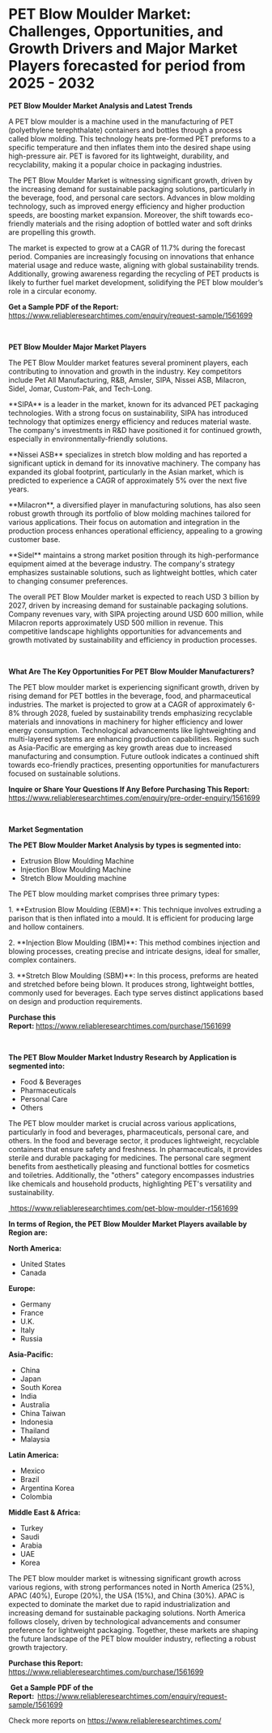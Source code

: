 <p><h1>PET Blow Moulder Market: Challenges, Opportunities, and Growth Drivers and Major Market Players forecasted for period from 2025 - 2032</h1></p><p><strong>PET Blow Moulder Market Analysis and Latest Trends</strong></p>
<p><p>A PET blow moulder is a machine used in the manufacturing of PET (polyethylene terephthalate) containers and bottles through a process called blow molding. This technology heats pre-formed PET preforms to a specific temperature and then inflates them into the desired shape using high-pressure air. PET is favored for its lightweight, durability, and recyclability, making it a popular choice in packaging industries.</p><p>The PET Blow Moulder Market is witnessing significant growth, driven by the increasing demand for sustainable packaging solutions, particularly in the beverage, food, and personal care sectors. Advances in blow molding technology, such as improved energy efficiency and higher production speeds, are boosting market expansion. Moreover, the shift towards eco-friendly materials and the rising adoption of bottled water and soft drinks are propelling this growth.</p><p>The market is expected to grow at a CAGR of 11.7% during the forecast period. Companies are increasingly focusing on innovations that enhance material usage and reduce waste, aligning with global sustainability trends. Additionally, growing awareness regarding the recycling of PET products is likely to further fuel market development, solidifying the PET blow moulder’s role in a circular economy.</p></p>
<p><strong>Get a Sample PDF of the Report:&nbsp;</strong> <a href="https://www.reliableresearchtimes.com/enquiry/request-sample/1561699?utm_campaign=3548&utm_medium=2&utm_source=Github&utm_content=ia&utm_term=11042025&utm_id=pet-blow-moulder">https://www.reliableresearchtimes.com/enquiry/request-sample/1561699</a></p>
<p>&nbsp;</p>
<p><strong>PET Blow Moulder Major Market Players</strong></p>
<p><p>The PET Blow Moulder market features several prominent players, each contributing to innovation and growth in the industry. Key competitors include Pet All Manufacturing, R&B, Amsler, SIPA, Nissei ASB, Milacron, Sidel, Jomar, Custom-Pak, and Tech-Long.</p><p>**SIPA** is a leader in the market, known for its advanced PET packaging technologies. With a strong focus on sustainability, SIPA has introduced technology that optimizes energy efficiency and reduces material waste. The company's investments in R&D have positioned it for continued growth, especially in environmentally-friendly solutions. </p><p>**Nissei ASB** specializes in stretch blow molding and has reported a significant uptick in demand for its innovative machinery. The company has expanded its global footprint, particularly in the Asian market, which is predicted to experience a CAGR of approximately 5% over the next five years. </p><p>**Milacron**, a diversified player in manufacturing solutions, has also seen robust growth through its portfolio of blow molding machines tailored for various applications. Their focus on automation and integration in the production process enhances operational efficiency, appealing to a growing customer base. </p><p>**Sidel** maintains a strong market position through its high-performance equipment aimed at the beverage industry. The company's strategy emphasizes sustainable solutions, such as lightweight bottles, which cater to changing consumer preferences. </p><p>The overall PET Blow Moulder market is expected to reach USD 3 billion by 2027, driven by increasing demand for sustainable packaging solutions. Company revenues vary, with SIPA projecting around USD 600 million, while Milacron reports approximately USD 500 million in revenue. This competitive landscape highlights opportunities for advancements and growth motivated by sustainability and efficiency in production processes.</p></p>
<p>&nbsp;</p>
<p><strong>What Are The Key Opportunities For PET Blow Moulder Manufacturers?</strong></p>
<p><p>The PET blow moulder market is experiencing significant growth, driven by rising demand for PET bottles in the beverage, food, and pharmaceutical industries. The market is projected to grow at a CAGR of approximately 6-8% through 2028, fueled by sustainability trends emphasizing recyclable materials and innovations in machinery for higher efficiency and lower energy consumption. Technological advancements like lightweighting and multi-layered systems are enhancing production capabilities. Regions such as Asia-Pacific are emerging as key growth areas due to increased manufacturing and consumption. Future outlook indicates a continued shift towards eco-friendly practices, presenting opportunities for manufacturers focused on sustainable solutions.</p></p>
<p><strong>Inquire or Share Your Questions If Any Before Purchasing This Report:</strong> <a href="https://www.reliableresearchtimes.com/enquiry/pre-order-enquiry/1561699?utm_campaign=3548&utm_medium=2&utm_source=Github&utm_content=ia&utm_term=11042025&utm_id=pet-blow-moulder">https://www.reliableresearchtimes.com/enquiry/pre-order-enquiry/1561699</a></p>
<p>&nbsp;</p>
<p><strong>Market Segmentation</strong></p>
<p><strong>The PET Blow Moulder Market Analysis by types is segmented into:</strong></p>
<p><ul><li>Extrusion Blow Moulding Machine</li><li>Injection Blow Moulding Machine</li><li>Stretch Blow Moulding machine</li></ul></p>
<p><p>The PET blow moulding market comprises three primary types: </p><p>1. **Extrusion Blow Moulding (EBM)**: This technique involves extruding a parison that is then inflated into a mould. It is efficient for producing large and hollow containers.</p><p>2. **Injection Blow Moulding (IBM)**: This method combines injection and blowing processes, creating precise and intricate designs, ideal for smaller, complex containers.</p><p>3. **Stretch Blow Moulding (SBM)**: In this process, preforms are heated and stretched before being blown. It produces strong, lightweight bottles, commonly used for beverages. Each type serves distinct applications based on design and production requirements.</p></p>
<p><strong>Purchase this Report:&nbsp;</strong><a href="https://www.reliableresearchtimes.com/purchase/1561699?utm_campaign=3548&utm_medium=2&utm_source=Github&utm_content=ia&utm_term=11042025&utm_id=pet-blow-moulder">https://www.reliableresearchtimes.com/purchase/1561699</a></p>
<p>&nbsp;</p>
<p><strong>The PET Blow Moulder Market Industry Research by Application is segmented into:</strong></p>
<p><ul><li>Food & Beverages</li><li>Pharmaceuticals</li><li>Personal Care</li><li>Others</li></ul></p>
<p><p>The PET blow moulder market is crucial across various applications, particularly in food and beverages, pharmaceuticals, personal care, and others. In the food and beverage sector, it produces lightweight, recyclable containers that ensure safety and freshness. In pharmaceuticals, it provides sterile and durable packaging for medicines. The personal care segment benefits from aesthetically pleasing and functional bottles for cosmetics and toiletries. Additionally, the "others" category encompasses industries like chemicals and household products, highlighting PET's versatility and sustainability.</p></p>
<p><a href="https://www.reliableresearchtimes.com/pet-blow-moulder-r1561699?utm_campaign=3548&utm_medium=2&utm_source=Github&utm_content=ia&utm_term=11042025&utm_id=pet-blow-moulder">&nbsp;https://www.reliableresearchtimes.com/pet-blow-moulder-r1561699</a></p>
<p><strong>In terms of Region, the PET Blow Moulder Market Players available by Region are:</strong></p>
<p>
    <p> <strong> North America: </strong>
        <ul>
            <li>United States</li>
            <li>Canada</li>
        </ul>
        </p> 
    <p> <strong> Europe: </strong>
        <ul>
            <li>Germany</li>
            <li>France</li>
            <li>U.K.</li>
            <li>Italy</li>
            <li>Russia</li>
        </ul>
        </p> 
    <p> <strong> Asia-Pacific: </strong>
        <ul>
            <li>China</li>
            <li>Japan</li>
            <li>South Korea</li>
            <li>India</li>
            <li>Australia</li>
            <li>China Taiwan</li>
            <li>Indonesia</li>
            <li>Thailand</li>
            <li>Malaysia</li>
        </ul>
        </p> 
    <p> <strong> Latin America: </strong>
        <ul>
            <li>Mexico</li>
            <li>Brazil</li>
            <li>Argentina Korea</li>
            <li>Colombia</li>
        </ul>
        </p> 
    <p> <strong> Middle East & Africa: </strong>
        <ul>
            <li>Turkey</li>
            <li>Saudi</li>
            <li>Arabia</li>
            <li>UAE</li>
            <li>Korea</li>
        </ul>
    </p>
    </p>
<p><p>The PET blow moulder market is witnessing significant growth across various regions, with strong performances noted in North America (25%), APAC (40%), Europe (20%), the USA (15%), and China (30%). APAC is expected to dominate the market due to rapid industrialization and increasing demand for sustainable packaging solutions. North America follows closely, driven by technological advancements and consumer preference for lightweight packaging. Together, these markets are shaping the future landscape of the PET blow moulder industry, reflecting a robust growth trajectory.</p></p>
<p><strong>Purchase this Report: </strong><a href="https://www.reliableresearchtimes.com/purchase/1561699?utm_campaign=3548&utm_medium=2&utm_source=Github&utm_content=ia&utm_term=11042025&utm_id=pet-blow-moulder">https://www.reliableresearchtimes.com/purchase/1561699</a></p>
<p>&nbsp;<strong>Get a Sample PDF of the Report:&nbsp;&nbsp;</strong><a href="https://www.reliableresearchtimes.com/enquiry/request-sample/1561699?utm_campaign=3548&utm_medium=2&utm_source=Github&utm_content=ia&utm_term=11042025&utm_id=pet-blow-moulder">https://www.reliableresearchtimes.com/enquiry/request-sample/1561699</a></p>
<p><strong></strong></p>
<p>Check more reports on <a href="https://www.reliableresearchtimes.com/?utm_campaign=3548&utm_medium=2&utm_source=Github&utm_content=ia&utm_term=11042025&utm_id=pet-blow-moulder">https://www.reliableresearchtimes.com/</a></p>
